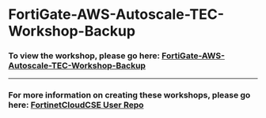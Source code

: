 <h1>FortiGate-AWS-Autoscale-TEC-Workshop-Backup</h1><h3>To view the workshop, please go here: <a href="https://fortinetcloudcse.github.io/FortiGate-AWS-Autoscale-TEC-Workshop-Backup/">FortiGate-AWS-Autoscale-TEC-Workshop-Backup</a></h3><hr><h3>For more information on creating these workshops, please go here: <a href="https://fortinetcloudcse.github.io/UserRepo/">FortinetCloudCSE User Repo</a></h3>